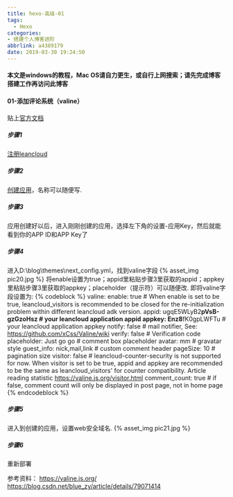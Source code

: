 ```yaml
---
title: hexo-高级-01
tags:
  - Hexo
categories: 
- 搭建个人博客进阶
abbrlink: a4389179
date: 2019-03-30 19:24:50
---
```

#### 本文是windows的教程，Mac OS请自力更生，或自行上网搜索；请先完成博客搭建工作再访问此博客

#### 01-添加评论系统（valine）

贴上[官方文档](https://valine.js.org/)

##### 步骤1

[注册leancloud](https://leancloud.cn/dashboard/login.html#/signup)
<!-- more -->
##### 步骤2

[创建应用](https://leancloud.cn/dashboard/applist.html#/newapp)，名称可以随便写.

##### 步骤3

应用创建好以后，进入刚刚创建的应用，选择左下角的设置-应用Key，然后就能看到你的APP ID和APP Key了

##### 步骤4

进入D:\blog\themes\next\_config.yml，找到valine字段
{% asset_img pic20.jpg %}
将enable设置为true；appid里粘贴步骤3里获取的appid；appkey里粘贴步骤3里获取的appkey；placeholder（提示符）可以随便改.
即将valine字段设置为:
{% codeblock %}
valine:
  enable: true # When enable is set to be true, leancloud_visitors is recommended to be closed for the re-initialization problem within different leancloud adk version.
  appid: ugqE5WLyB2**********pVsB-gzGzoHsz # your leancloud application appid
  appkey: Enz8**********fK0gpLWFTu # your leancloud application appkey
  notify: false # mail notifier, See: https://github.com/xCss/Valine/wiki
  verify: false # Verification code
  placeholder: Just go go # comment box placeholder
  avatar: mm # gravatar style
  guest_info: nick,mail,link # custom comment header
  pageSize: 10 # pagination size
  visitor: false # leancloud-counter-security is not supported for now. When visitor is set to be true, appid and appkey are recommended to be the same as leancloud_visitors' for counter compatibility. Article reading statistic https://valine.js.org/visitor.html
  comment_count: true # if false, comment count will only be displayed in post page, not in home page
{% endcodeblock %}

##### 步骤5

进入到创建的应用，设置web安全域名.
{% asset_img pic21.jpg %}

##### 步骤6

重新部署

参考资料：
<https://valine.js.org/>
<https://blog.csdn.net/blue_zy/article/details/79071414>
